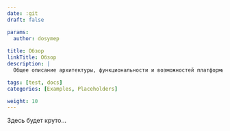 ```yaml
---
date: :git
draft: false

params:
  author: dosymep
  
title: Обзор
linkTitle: Обзор
description: |
  Общее описание архитектуры, функциональности и возможностей платформы для эффективной разработки.

tags: [test, docs]
categories: [Examples, Placeholders]

weight: 10
---
```


Здесь будет круто...